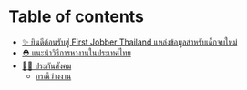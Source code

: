 # Table of contents

* [✨ ยินดีต้อนรับสู่ First Jobber Thailand แหล่งข้อมูลสำหรับเด็กจบใหม่](README.md)
* [⛑️ แนะนำวิธีการหางานในประเทศไทย](undefined.md)
* [🧑‍⚕️ ประกันสังคม](undefined-1/README.md)
  * [กรณีว่างงาน](undefined-1/undefined.md)
